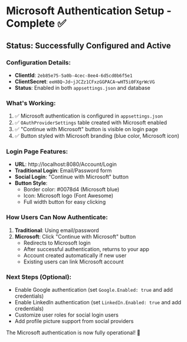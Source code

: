 # Microsoft Authentication Setup - Complete ✅

## Status: Successfully Configured and Active

### Configuration Details:
- **ClientId**: `2eb85e75-5a0b-4cec-8ee4-6d5cd0b6f5e1`
- **ClientSecret**: `eeH8Q~Jd~jJCZz1CFxzGGPACA~wHT5i0FXgrWcVG`
- **Status**: Enabled in both `appsettings.json` and database

### What's Working:
1. ✅ Microsoft authentication is configured in `appsettings.json`
2. ✅ `OAuthProviderSettings` table created with Microsoft enabled
3. ✅ "Continue with Microsoft" button is visible on login page
4. ✅ Button styled with Microsoft branding (blue color, Microsoft icon)

### Login Page Features:
- **URL**: http://localhost:8080/Account/Login
- **Traditional Login**: Email/Password form
- **Social Login**: "Continue with Microsoft" button
- **Button Style**: 
  - Border color: #0078d4 (Microsoft blue)
  - Icon: Microsoft logo (Font Awesome)
  - Full width button for easy clicking

### How Users Can Now Authenticate:
1. **Traditional**: Using email/password
2. **Microsoft**: Click "Continue with Microsoft" button
   - Redirects to Microsoft login
   - After successful authentication, returns to your app
   - Account created automatically if new user
   - Existing users can link Microsoft account

### Next Steps (Optional):
- Enable Google authentication (set `Google.Enabled: true` and add credentials)
- Enable LinkedIn authentication (set `LinkedIn.Enabled: true` and add credentials)
- Customize user roles for social login users
- Add profile picture support from social providers

The Microsoft authentication is now fully operational! 🎉
